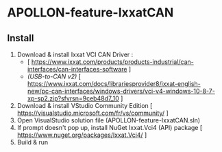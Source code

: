 # APOLLON-feature-IxxatCAN

## Install

1. Download & install Ixxat VCI CAN Driver :
	- [ https://www.ixxat.com/products/products-industrial/can-interfaces/can-interfaces-software ]
	- *(USB-to-CAN v2)* [ https://www.ixxat.com/docs/librariesprovider8/ixxat-english-new/pc-can-interfaces/windows-drivers/vci-v4-windows-10-8-7-xp-sp2.zip?sfvrsn=9ceb48d7_10 ]
2. Download & install VStudio Community Edition [ https://visualstudio.microsoft.com/fr/vs/community/ ]
3. Open VisualStudio solution file (APOLLON-feature-IxxatCAN.sln)
4. If prompt doesn't pop up, install NuGet Ixxat.Vci4 (API) package [ https://www.nuget.org/packages/Ixxat.Vci4/ ]
4. Build & run
